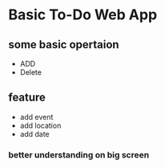 # Basic To-Do Web App 
## some basic opertaion
- ADD
- Delete 

## feature 
- add event 
- add location
- add date 

### better understanding on big screen